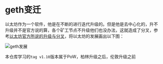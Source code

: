 # geth变迁

以太坊作为一个软件，他是在不断的进行迭代升级的。但是他是去中心化的，升不升级并不是官方说的算，各个矿工节点不升级他们也没办法，这就造成了分叉，参考[以太坊官方所说的升级与分叉](https://ethereum.org/zh/history/)，将以太坊的发展画出以下图：



![geth发展](02.geth变迁/geth发展.png)

本仓库学习的`tag v1.10`版本属于PoW，柏林升级之后，伦敦升级之前

